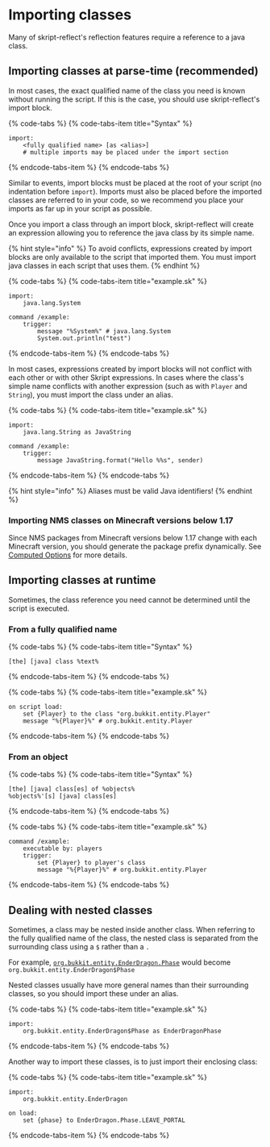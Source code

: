 # Importing classes

Many of skript-reflect's reflection features require a reference to a java class.

## Importing classes at parse-time \(recommended\)

In most cases, the exact qualified name of the class you need is known without running the script. If this is the case, you should use skript-reflect's import block.

{% code-tabs %}
{% code-tabs-item title="Syntax" %}
```text
import:
    <fully qualified name> [as <alias>]
    # multiple imports may be placed under the import section
```
{% endcode-tabs-item %}
{% endcode-tabs %}

Similar to events, import blocks must be placed at the root of your script \(no indentation before `import`\). Imports must also be placed before the imported classes are referred to in your code, so we recommend you place your imports as far up in your script as possible.

Once you import a class through an import block, skript-reflect will create an expression allowing you to reference the java class by its simple name.

{% hint style="info" %}
To avoid conflicts, expressions created by import blocks are only available to the script that imported them. You must import java classes in each script that uses them.
{% endhint %}

{% code-tabs %}
{% code-tabs-item title="example.sk" %}
```text
import:
    java.lang.System

command /example:
    trigger:
        message "%System%" # java.lang.System
        System.out.println("test")
```
{% endcode-tabs-item %}
{% endcode-tabs %}

In most cases, expressions created by import blocks will not conflict with each other or with other Skript expressions. In cases where the class's simple name conflicts with another expression \(such as with `Player` and `String`\), you must import the class under an alias.

{% code-tabs %}
{% code-tabs-item title="example.sk" %}
```text
import:
    java.lang.String as JavaString

command /example:
    trigger:
        message JavaString.format("Hello %%s", sender)
```
{% endcode-tabs-item %}
{% endcode-tabs %}

{% hint style="info" %}
Aliases must be valid Java identifiers!
{% endhint %}

### Importing NMS classes on Minecraft versions below 1.17

Since NMS packages from Minecraft versions below 1.17 change with each Minecraft version, you should generate the package prefix dynamically.
See [Computed Options](../advanced/computed-options.md#using-computed-options-for-nms-imports) for more details.

## Importing classes at runtime

Sometimes, the class reference you need cannot be determined until the script is executed.

### From a fully qualified name

{% code-tabs %}
{% code-tabs-item title="Syntax" %}
```text
[the] [java] class %text%
```
{% endcode-tabs-item %}
{% endcode-tabs %}

{% code-tabs %}
{% code-tabs-item title="example.sk" %}
```text
on script load:
    set {Player} to the class "org.bukkit.entity.Player"
    message "%{Player}%" # org.bukkit.entity.Player
```
{% endcode-tabs-item %}
{% endcode-tabs %}

### From an object

{% code-tabs %}
{% code-tabs-item title="Syntax" %}
```text
[the] [java] class[es] of %objects%
%objects%'[s] [java] class[es]
```
{% endcode-tabs-item %}
{% endcode-tabs %}

{% code-tabs %}
{% code-tabs-item title="example.sk" %}
```text
command /example:
    executable by: players
    trigger:
        set {Player} to player's class
        message "%{Player}%" # org.bukkit.entity.Player
```
{% endcode-tabs-item %}
{% endcode-tabs %}

## Dealing with nested classes

Sometimes, a class may be nested inside another class.
When referring to the fully qualified name of the class, the nested class is separated from the surrounding class using a `$` rather than a `.`

For example, [`org.bukkit.entity.EnderDragon.Phase`](https://hub.spigotmc.org/javadocs/bukkit/org/bukkit/entity/EnderDragon.Phase.html) would become `org.bukkit.entity.EnderDragon$Phase`

Nested classes usually have more general names than their surrounding classes, so you should import these under an alias.

{% code-tabs %}
{% code-tabs-item title="example.sk" %}
```text
import:
    org.bukkit.entity.EnderDragon$Phase as EnderDragonPhase
```
{% endcode-tabs-item %}
{% endcode-tabs %}

Another way to import these classes, is to just import their enclosing class:

{% code-tabs %}
{% code-tabs-item title="example.sk" %}
```text
import:
    org.bukkit.entity.EnderDragon

on load:
    set {phase} to EnderDragon.Phase.LEAVE_PORTAL
```
{% endcode-tabs-item %}
{% endcode-tabs %}
